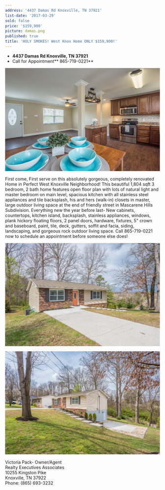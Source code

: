```yaml
---
address: '4437 Damas Rd Knoxville, TN 37921'
list-date: '2017-03-29'
sold: false
price: '$159,900'
picture: damas.png
published: true
title: 'HOLY SMOKES! West Knox Home ONLY $159,900!'
---
```



* **4437 Damas Rd Knoxville, TN 37921**
* Call for Appointment** 865-719-0221**

![](/uploads/versions/26---x----3600-2403x---.jpg)

First come, First serve on this absolutely gorgeous, completely renovated Home in Perfect West Knoxville Neighborhood! This beautiful 1,804 sqft 3 bedroom, 2 bath home features open floor plan with lots of natural light and master bedroom on main level, spacious kitchen with all stainless steel appliances and tile backsplash, his and hers (walk-in) closets in master, large outdoor living space at the end of friendly street in Mascarene Hills Subdivision. Everything new the year before last- New cabinets, countertops, kitchen island, backsplash, stainless appliances, windows, plank hickory floating floors, 2 panel doors, hardware, fixtures, 5" crown and baseboard, paint, tile, deck, gutters, soffit and facia, siding, landscaping, and gorgeous rock outdoor living space. Call 865-719-0221 now to schedule an appointment before someone else does!

![](/uploads/versions/1---x----3600-2403x---.jpg)

![](/uploads/versions/2---x----3600-2403x---.jpg)

Victoria Pack- Owner/Agent
<br>Realty Executives Associates
<br>10255 Kingston Pike
<br>Knoxville, TN 37922
<br>Phone: (865) 693-3232